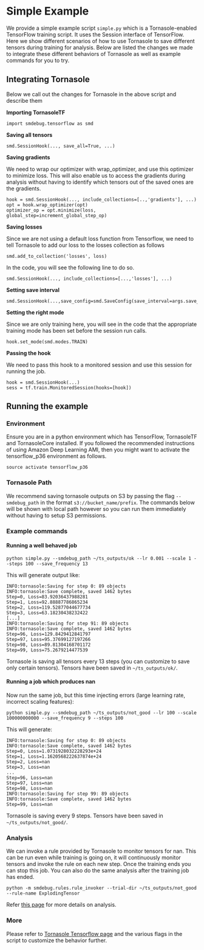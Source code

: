 # Simple Example
We provide a simple example script `simple.py` which is a Tornasole-enabled TensorFlow training script. It uses the Session interface of TensorFlow.
Here we show different scenarios of how to use Tornasole to save different tensors during training for analysis.
Below are listed the changes we made to integrate these different behaviors of Tornasole as well as example commands for you to try.

## Integrating Tornasole
Below we call out the changes for Tornasole in the above script and describe them

**Importing TornasoleTF**
```
import smdebug.tensorflow as smd
```
**Saving all tensors**
```
smd.SessionHook(..., save_all=True, ...)
```
**Saving gradients**

We need to wrap our optimizer with wrap_optimizer, and use this optimizer to minimize loss.
This will also enable us to access the gradients during analysis without having to identify which tensors out of the saved ones are the gradients.
```
hook = smd.SessionHook(..., include_collections=[..,'gradients'], ...)
opt = hook.wrap_optimizer(opt)
optimizer_op = opt.minimize(loss, global_step=increment_global_step_op)

```
**Saving losses**

Since we are not using a default loss function from Tensorflow,
we need to tell Tornasole to add our loss to the losses collection as follows
```
smd.add_to_collection('losses', loss)
```
In the code, you will see the following line to do so.
```
smd.SessionHook(..., include_collections=[...,'losses'], ...)
```

**Setting save interval**
```
smd.SessionHook(...,save_config=smd.SaveConfig(save_interval=args.save_frequency)...)
```
**Setting the right mode**

Since we are only training here, you will see in the code that the
appropriate training mode has been set before the session run calls.
```
hook.set_mode(smd.modes.TRAIN)
```
**Passing the hook**

We need to pass this hook to a monitored session and use this session for running the job.
```
hook = smd.SessionHook(...)
sess = tf.train.MonitoredSession(hooks=[hook])
```

## Running the example
### Environment
Ensure you are in a python environment which has TensorFlow, TornasoleTF and TornasoleCore installed. If you followed the recommended instructions of using Amazon Deep Learning AMI, then you might want to activate the tensorflow_p36 environment as follows.
```
source activate tensorflow_p36
```
### Tornasole Path
We recommend saving tornasole outputs on S3 by passing the
flag `--smdebug_path` in the format `s3://bucket_name/prefix`.
The commands below will be shown with local path however so you can
run them immediately without having to setup S3 permissions.
### Example commands

#### Running a well behaved job
```
python simple.py --smdebug_path ~/ts_outputs/ok --lr 0.001 --scale 1 --steps 100 --save_frequency 13
```
This will generate output like:
```
INFO:tornasole:Saving for step 0: 89 objects
INFO:tornasole:Save complete, saved 1462 bytes
Step=0, Loss=83.92036437988281
Step=1, Loss=92.88887786865234
Step=2, Loss=119.52877044677734
Step=3, Loss=63.18230438232422
[...]
INFO:tornasole:Saving for step 91: 89 objects
INFO:tornasole:Save complete, saved 1462 bytes
Step=96, Loss=129.8429412841797
Step=97, Loss=95.37699127197266
Step=98, Loss=89.81304168701172
Step=99, Loss=75.2679214477539

```
Tornasole is saving all tensors every 13 steps (you can customize to save only certain tensors).
Tensors have been saved in `~/ts_outputs/ok/`.

#### Running a job which produces nan
Now run the same job, but this time injecting errors (large learning rate, incorrect scaling features):
```
python simple.py --smdebug_path ~/ts_outputs/not_good --lr 100 --scale 100000000000 --save_frequency 9 --steps 100
```
This will generate:
```
INFO:tornasole:Saving for step 0: 89 objects
INFO:tornasole:Save complete, saved 1462 bytes
Step=0, Loss=1.0731928032228293e+24
Step=1, Loss=1.1620568222637874e+24
Step=2, Loss=nan
Step=3, Loss=nan
...
Step=96, Loss=nan
Step=97, Loss=nan
Step=98, Loss=nan
INFO:tornasole:Saving for step 99: 89 objects
INFO:tornasole:Save complete, saved 1462 bytes
Step=99, Loss=nan
```
Tornasole is saving every 9 steps.
Tensors have been saved in `~/ts_outputs/not_good/`.

### Analysis
We can invoke a rule provided by Tornasole to monitor tensors for nan.
This can be run even while training is going on, it will continuously monitor tensors and
invoke the rule on each new step. Once the training ends you can stop this job.
You can also do the same analysis after the training job has ended.
```
python -m smdebug.rules.rule_invoker --trial-dir ~/ts_outputs/not_good --rule-name ExplodingTensor
```
Refer [this page](../../rules/README.md) for more details on analysis.

### More
Please refer to [Tornasole Tensorflow page](../README.md) and the various flags in the script to customize the behavior further.
